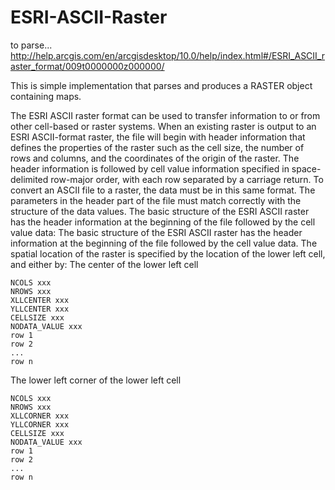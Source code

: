 # ESRI-ASCII-Raster
to parse... http://help.arcgis.com/en/arcgisdesktop/10.0/help/index.html#/ESRI_ASCII_raster_format/009t0000000z000000/

This is simple implementation that parses and produces a RASTER object containing maps.

The ESRI ASCII raster format can be used to transfer information to or from other cell-based or raster systems. When an existing raster is output to an ESRI ASCII-format raster, the file will begin with header information that defines the properties of the raster such as the cell size, the number of rows and columns, and the coordinates of the origin of the raster. The header information is followed by cell value information specified in space-delimited row-major order, with each row separated by a carriage return.
To convert an ASCII file to a raster, the data must be in this same format. The parameters in the header part of the file must match correctly with the structure of the data values.
The basic structure of the ESRI ASCII raster has the header information at the beginning of the file followed by the cell value data:
The basic structure of the ESRI ASCII raster has the header information at the beginning of the file followed by the cell value data. The spatial location of the raster is specified by the location of the lower left cell, and either by:
The center of the lower left cell

```
NCOLS xxx
NROWS xxx
XLLCENTER xxx
YLLCENTER xxx
CELLSIZE xxx
NODATA_VALUE xxx
row 1
row 2
...
row n
```
The lower left corner of the lower left cell
```
NCOLS xxx
NROWS xxx
XLLCORNER xxx
YLLCORNER xxx
CELLSIZE xxx
NODATA_VALUE xxx
row 1
row 2
...
row n
```
